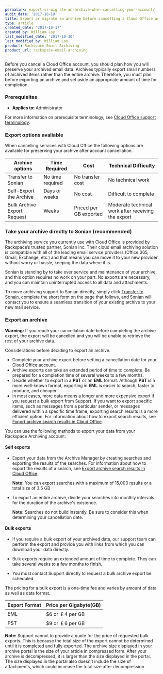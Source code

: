 ```yaml
---
permalink: export-or-migrate-an-archive-when-cancelling-your-account/
audit_date: '2017-10-19'
title: Export or migrate an archive before cancelling a Cloud Office account
type: article
created_date: '2017-10-17'
created_by: William Loy
last_modified_date: '2017-10-30'
last_modified_by: William Loy
product: Rackspace Email Archiving
product_url: rackspace-email-archiving
---
```


Before you cancel a Cloud Office account, you should plan how you will preserve your
archived email data. Archives typically export small numbers of archived items rather
than the entire archive. Therefore, you must plan before exporting an archive and set
aside an appropriate amount of time for completion.

### Prerequisites

- **Applies to:** Administrator


For more information on prerequisite terminology, see [Cloud Office support terminology](/how-to/cloud-office-support-terminology).

### Export options avaliable 

When cancelling services with Cloud Office the following options are available for preserving your archive after account cancellation.

|Archive options |Time Required | Cost | Technical Difficulty|
|---|---|---|---|
| Transfer to Sonian | No time required | No transfer cost | No technical work |
| Self-Export the Archive | Days or weeks | No cost | Difficult to complete|
| Bulk Archive Export Request | Weeks | Priced per GB exported | Moderate technical work after receiving the export |

### Take your archive directly to Sonian (recommended)

The archiving service you currently use with Cloud Office is provided by Rackspace’s trusted partner, Sonian Inc. Their cloud email archiving solution is compatible with all of the leading email service providers (Office 365, Gmail, Exchange, etc.) and that means you can move it to your new provider without worry or hassle, keeping the data where it is.

Sonian is standing by to take over service and maintenance of your archive, and this option requires no work on your part. No exports are necessary, and you can maintain uninterrupted access to all data and attachments.

To move archiving support to Sonian directly, simply click [Transfer to Sonain](https://www.sonian.com/rackspacearchive), complete the short form on the page that follows, and Sonian will contact you to ensure a seamless transition of your existing archive to your new mail service.

### Export an archive

**Warning:** If you reach your cancellation date before completing the archive export, the export will be cancelled and you will be unable to retrieve the rest of your archive data.

Considerations before deciding to export an archive.

- Complete your archive export before setting a cancellation date for your Cloud Office account.
- Archive exports can take an extended period of time to complete. Be prepared for a completion time of several weeks to a few months.
- Decide whether to export in a **PST** or an **EML** format. Although **PST** is a more well-known format, exporting in **EML** is easier to search, faster to produce, and cheaper.
- In most cases, more data means a longer and more expensive export if you request a bulk export from Support. If you want to export specific items, such as messages from a particular sender, or messages delivered within a specific time frame, exporting search results is a more efficient option. For information about how to export search results, see [Export archive search results in Cloud Office](/how-to/export-archive-search-results-in-cloud-office).

You can use the following methods to export your data from your Rackspace Archiving account:

#### Self exports

-   Export your data from the Archive Manager by creating searches and
    exporting the results of the searches. For information about how to
    export the results of a search, see [Export archive search results
    in Cloud Office](/how-to/export-archive-search-results-in-cloud-office).

    **Note:** You can export searches with a maximum of 15,000 results or a total size of 3.5 GB

- To export an entire archive, divide your searches into monthly intervals for the duration of the archive's existence.

    **Note:** Searches do not build instantly. Be sure to consider this when determining your cancellation date.

#### Bulk exports

-   If you require a bulk export of your archived data, our support team can
    perform the export and provide you with links from which you can
    download your data directly.

- Bulk exports require an extended amount of time to complete. They can take several weeks to a few months to finish.

- You must contact Support directly to request a bulk archive export be scheduled

The pricing for a bulk export is a one-time fee and varies by amount of data as well as data format.

|Export Format| Price per Gigabyte(GB)|
|---|---|
|EML| $6 or &#65505;4 per GB|
|PST| $9 or &#65505;6 per GB|


**Note:** Support cannot to provide a quote for the price of requested bulk exports. This is because the total size of the export cannot be determined until it is completed and fully exported. The archive size displayed in your archive portal is the size of your article in compressed form. After your archive is decompressed, it is larger than the size displayed in the portal. The size displayed in the portal also doesn’t include the size of attachments, which could increase the total size after decompression.
